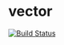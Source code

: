 # vector
[![Build Status](https://travis-ci.org/NeverMore27/test_one.svg?branch=master)](https://travis-ci.org/NeverMore27/test_one)
